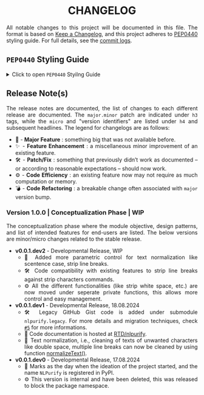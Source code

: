 <h1 align = "center">CHANGELOG</h1>

<div align = "justify">

All notable changes to this project will be documented in this file. The format is based on
[Keep a Changelog](https://keepachangelog.com/en/1.1.0/), and this project adheres to [PEP0440](https://peps.python.org/pep-0440/)
styling guide. For full details, see the [commit logs](https://github.com/sharkutilities/pandas-wizard/commits).

## `PEP0440` Styling Guide

<details>
<summary>Click to open <code>PEP0440</code> Styilng Guide</summary>

Packaging for `PyPI` follows the standard PEP0440 styling guide and is implemented by the **`packaging.version.Version`** class. The other
popular versioning scheme is [`semver`](https://semver.org/), but each build has different parts/mapping.
The following table gives a mapping between these two versioning schemes:

<div align = "center">

| `PyPI` Version | `semver` Version |
| :---: | :---: |
| `epoch` | n/a |
| `major` | `major` |
| `minor` | `minor` |
| `micro` | `patch` |
| `pre` | `prerelease` |
| `dev` | `build` |
| `post` | n/a |

</div>

One can use the **`packaging`** version to convert between PyPI to semver and vice-versa. For more information, check
this [link](https://python-semver.readthedocs.io/en/latest/advanced/convert-pypi-to-semver.html).

</details>

## Release Note(s)

The release notes are documented, the list of changes to each different release are documented. The `major.minor` patch are indicated
under `h3` tags, while the `micro` and "version identifiers" are listed under `h4` and subsequent headlines. The legend for
changelogs are as follows:

  * 🎉 - **Major Feature** : something big that was not available before.
  * ✨ - **Feature Enhancement** : a miscellaneous minor improvement of an existing feature.
  * 🛠️ - **Patch/Fix** : something that previously didn’t work as documented – or according to reasonable expectations – should now work.
  * ⚙️ - **Code Efficiency** : an existing feature now may not require as much computation or memory.
  * 💣 - **Code Refactoring** : a breakable change often associated with `major` version bump.

### Version 1.0.0 | Conceptualization Phase | WIP

The conceptualization phase where the module objective, design patterns, and list of intended features for end-users are
listed. The below versions are minor/micro changes related to the stable release.

  * **v0.0.1.dev2** - Developmental Release, WIP
    * 🎉 Added more parametric control for text normalization like scentence case, strip line breaks.
    * 🛠️ Code compatibility with existing features to strip line breaks against strip characters commands.
    * ⚙️ All the different functionalities (like strip white space, etc.) are now moved under seperate private functions,
      this allows more control and easy management.
  * **v0.0.1.dev1** - Developmental Release, 18.08.2024
    * 🛠️ Legacy GitHub Gist code is added under submodule `nlpurify.legacy`. For more details and migration techniques,
      check [`#5`](https://github.com/sharkutilities/NLPurify/issues/5) for more informations.
    * 📝 Code documentation is hosted at [RTD/nlpurify](http://nlpurify.readthedocs.io/).
    * 🎉 Text normalization, i.e., cleaning of texts of unwanted characters like double space, multiple line breaks can
      now be cleaned by using function [normalizeText()](./nlpurify/normalize.py).
  * **v0.0.1.dev0** - Developmental Release, 17.08.2024
    * 🎉 Marks as the day when the ideation of the project started, and the name `NLPurify` is registered in PyPI.
    * ⚙️ This version is internal and have been deleted, this was released to block the package namespace.

</div>
